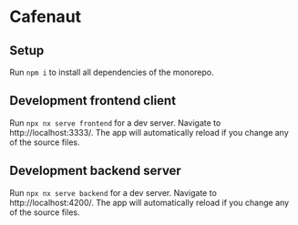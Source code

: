 # Cafenaut

## Setup

Run `npm i` to install all dependencies of the monorepo.

## Development frontend client

Run `npx nx serve frontend` for a dev server. Navigate to http://localhost:3333/. The app will automatically reload if you change any of the source files.

## Development backend server

Run `npx nx serve backend` for a dev server. Navigate to http://localhost:4200/. The app will automatically reload if you change any of the source files.
